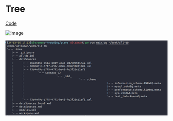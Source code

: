 # Tree

[Code](https://github.com/Ysoding/gtree)

![image](https://cdn.jsdelivr.net/gh/XmchxUp/picx-images-hosting@master/20240305/image.4910nz66br.webp)

![image](https://github.com/Ysoding/gtree/blob/main/snapchat/1.png?raw=true)
